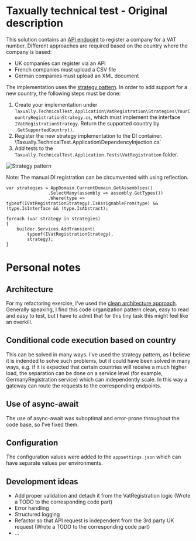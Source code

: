 # Taxually technical test - Original description

This solution contains an [API endpoint](https://github.com/Taxually/developer-test/blob/main/Taxually.TechnicalTest/Taxually.TechnicalTest/Controllers/VatRegistrationController.cs) to register a company for a VAT number. Different approaches are required based on the country where the company is based:

- UK companies can register via an API
- French companies must upload a CSV file
- German companies must upload an XML document

The implementation uses the [strategy pattern](https://refactoring.guru/design-patterns/strategy). In order to add support for a new country, the following steps must be done:
1. Create your implementation under `Taxually.TechnicalTest.Application\VatRegistration\Strategies\YourCountryRegistrationStrategy.cs`, which must implement the interface `IVatRegistrationStrategy`. Return the supported country by `.GetSupportedCountry()`.
1. Register the new strategy implementation to the DI container. \Taxually.TechnicalTest.Application\DependencyInjection.cs`
1. Add tests to the `Taxually.TechnicalTest.Application.Tests\VatRegistration` folder.

![Strategy pattern](https://refactoring.guru/images/patterns/diagrams/strategy/solution.png?id=0813a174b29a2ed5902d321aba28e5fc "Strategy Pattern")

Note:
The manual DI registration can be circumvented with using reflection.
```
var strategies = AppDomain.CurrentDomain.GetAssemblies()
                .SelectMany(assembly => assembly.GetTypes())
                .Where(type => typeof(IVatRegistrationStrategy).IsAssignableFrom(type) && !type.IsInterface && !type.IsAbstract);

foreach (var strategy in strategies)
{
    builder.Services.AddTransient(
        typeof(IVatRegistrationStrategy), 
        strategy);
}
```

# Personal notes

## Architecture
For my refactoring exercise, I've used the [clean architecture approach](https://learn.microsoft.com/en-us/dotnet/architecture/modern-web-apps-azure/common-web-application-architectures#clean-architecture).
Generally speaking, I find this code organization pattern clean, easy to read and easy to test, but I have to admit that for this tiny task this might feel like an overkill.

## Conditional code execution based on country
This can be solved in many ways. I've used the strategy pattern, as I believe it is indended to solve such problems, but it could have been solved in many ways, e.g. if it is expected that certain countries will receive a much higher load, the separation can be done on a service level (for example, GermanyRegistration service) which can independently scale. In this way a gateway can route the requests to the corresponding endpoints.

## Use of async-await
The use of async-await was suboptimal and error-prone throughout the code base, so I've fixed them.

## Configuration
The configuration values were added to the `appsettings.json` which can have separate values per environments.

## Development ideas
- Add proper validation and detach it from the VatRegistration logic (Wrote a TODO to the corresponding code part)
- Error handling
- Structured logging
- Refactor so that API request is independent from the 3rd party UK request (Wrote a TODO to the corresponding code part)
- ...